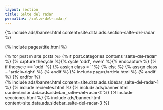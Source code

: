 ```yaml
---
layout: section
title: Salte del radar
permalink: /salte-del-radar/
---
```


{% 
  include ads/banner.html 
  content=site.data.ads.section-salte-del-radar 
%}

{% include pages/title.html %}

<!-- blog post -->
<section class="section">
  <div class="container maxw">
    <div class="row">
      <div class="col-lg-9">
        {% for post in site.posts %}
        {% if post.categories contains 'salte-del-radar' %}
        {% capture thecycle %}{% cycle 'odd', 'even' %}{% endcapture %}
        {% if thecycle == 'odd' %}
        {% assign class = '' %}
        {% else %}
        {% assign class = 'article-right' %}
        {% endif %}
          {% include pages/article.html %}
        {% endif %}
        {% endfor %}
      </div>
      <div class="col-lg-3">
        {% 
          include ads/banner.html 
          content=site.data.ads.sidebar_salte-del-radar-1  
        %}
        {% include recientes.html %}
        {% 
          include ads/banner.html 
          content=site.data.ads.sidebar_salte-del-radar-2
        %}
        {% include secciones.html %}
        {% 
          include ads/banner.html 
          content=site.data.ads.sidebar_salte-del-radar-3
        %}
      </div> 
    </div>
  </div>
</section>
<!-- /blog post -->
